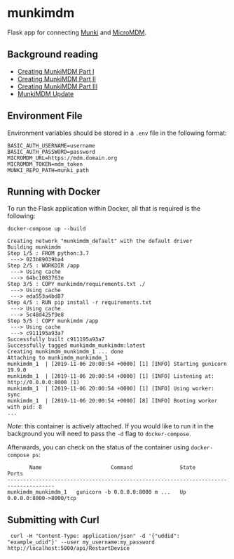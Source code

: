 # munkimdm

Flask app for connecting [Munki](https://github.com/munki/munki) and [MicroMDM](https://github.com/micromdm/micromdm).

## Background reading

- [Creating MunkiMDM Part I](https://joncrain.github.io/2018/11/01/micromdm_munki.html)
- [Creating MunkiMDM Part II](https://joncrain.github.io/2018/11/06/micromdm_munki_partii.html)
- [Creating MunkiMDM Part III](https://joncrain.github.io/2018/11/08/micromdm_munki_partiii.html)
- [MunkiMDM Update](https://joncrain.github.io/2019/01/29/micromdm_munki_update.html)

## Environment File

Environment variables should be stored in a `.env` file in the following format:

    BASIC_AUTH_USERNAME=username
    BASIC_AUTH_PASSWORD=password
    MICROMDM_URL=https://mdm.domain.org
    MICROMDM_TOKEN=mdm_token
    MUNKI_REPO_PATH=munki_path

## Running with Docker

To run the Flask application within Docker, all that is required is the following:

    docker-compose up --build

    Creating network "munkimdm_default" with the default driver
    Building munkimdm
    Step 1/5 : FROM python:3.7
     ---> 023b89039ba4
    Step 2/5 : WORKDIR /app
     ---> Using cache
     ---> 64bc1083763e
    Step 3/5 : COPY munkimdm/requirements.txt ./
     ---> Using cache
     ---> eda553a4bd87
    Step 4/5 : RUN pip install -r requirements.txt
     ---> Using cache
     ---> 5c48d425f9e8
    Step 5/5 : COPY munkimdm /app
     ---> Using cache
     ---> c911195a93a7
    Successfully built c911195a93a7
    Successfully tagged munkimdm_munkimdm:latest
    Creating munkimdm_munkimdm_1 ... done
    Attaching to munkimdm_munkimdm_1
    munkimdm_1  | [2019-11-06 20:00:54 +0000] [1] [INFO] Starting gunicorn 19.9.0
    munkimdm_1  | [2019-11-06 20:00:54 +0000] [1] [INFO] Listening at: http://0.0.0.0:8000 (1)
    munkimdm_1  | [2019-11-06 20:00:54 +0000] [1] [INFO] Using worker: sync
    munkimdm_1  | [2019-11-06 20:00:54 +0000] [8] [INFO] Booting worker with pid: 8
    ...

_Note_: this container is actively attached. If you would like to run it in the background you will need to pass the `-d` flag to `docker-compose`.

Afterwards, you can check on the status of the container using `docker-compose ps`:

           Name                      Command               State           Ports
    -------------------------------------------------------------------------------------
    munkimdm_munkimdm_1   gunicorn -b 0.0.0.0:8000 m ...   Up      0.0.0.0:8000->8000/tcp

## Submitting with Curl

     curl -H "Content-Type: application/json" -d '{"uddid": "example_udid"}' --user my_username:my_password http://localhost:5000/api/RestartDevice
